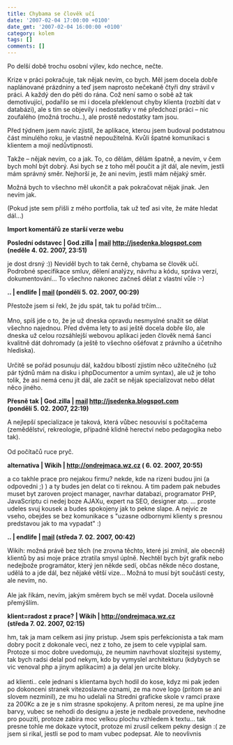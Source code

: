 ```yaml
---
title: Chybama se člověk učí
date: '2007-02-04 17:00:00 +0100'
date_gmt: '2007-02-04 16:00:00 +0100'
category: kolem
tags: []
comments: []
---
```

<p>Po delší době trochu osobní výlev, kdo nechce, nečte.</p>
<p>Krize v práci pokračuje, tak nějak nevím, co bych. Měl jsem docela dobře naplánované prázdniny a teď jsem naprosto nečekaně čtyři dny strávil v práci. A každý den do pěti do rána. Což není samo o sobě až tak demotivující, podařilo se mi i docela překlenout chyby klienta (rozbití dat v databázi), ale s tím se objevily i nedostatky v mé předchozí práci &ndash; nic zoufalého (možná trochu..), ale prostě nedostatky tam jsou.</p>
<p>Před týdnem jsem navíc zjistil, že aplikace, kterou jsem budoval podstatnou část minulého roku, je vlastně nepoužitelná. Kvůli špatné komunikaci s klientem a mojí nedůvtipnosti.</p>
<p>Takže &ndash; nějak nevím, co a jak. To, co dělám, dělám špatně, a nevím, v čem bych mohl být dobrý. Asi bych se z toho měl poučit a jít dál, ale nevím, jestli mám správný směr. Nejhorší je, že ani nevím, jestli mám nějaký směr.</p>
<p>Možná bych to všechno měl ukončit a pak pokračovat nějak jinak. Jen nevím jak.</p>
<p>(Pokud jste sem přišli z mého portfolia, tak už teď asi víte, že máte hledat dál...)</p>
<div class="import-komentaru">
<p><strong>Import komentářů ze starší verze webu</strong></p>
<div class="comment">
<p style="font-weight:bold"><span class="compredmet">Poslední odstavec</span> | <span class="comname">God.zilla</span> |  <a href="mailto:jaroslav@sedenka.cz">mail</a>  <a href="http://jsedenka.blogspot.com">http://jsedenka.blogspot.com</a> (neděle&nbsp;4.&nbsp;02.&nbsp;2007,&nbsp;23:51)</p>
<p>je dost drsný :)) Neviděl bych to tak černě, chybama se člověk učí. Podrobné specifikace smluv, dělení analýzy, návrhu a kódu, správa verzí, dokumentování... To všechno nakonec začneš dělat z vlastní vůle :-) </p>
</div>
<div class="comment">
<p style="font-weight:bold"><span class="compredmet">..</span> | <span class="comname">endlife</span> |  <a href="mailto:jan.martinek@post.cz">mail</a> (pondělí&nbsp;5.&nbsp;02.&nbsp;2007,&nbsp;00:29)</p>
<p>Přestože jsem si řekl, že jdu spát, tak tu pořád trčím... <br>  <br> Mno, spíš jde o to, že je už dneska opravdu nesmyslné snažit se dělat všechno najednou. Před dvěma lety to asi ještě docela dobře šlo, ale dneska už celou rozsáhlejší webovou aplikaci jeden člověk nemá šanci kvalitně dát dohromady (a ještě to všechno ošéfovat z právního a účetního hlediska). <br>  <br> Určitě se pořád posunuju dál, každou blbostí zjistím něco užitečného (už pár týdnů mám na disku i phpDocumentor a umím syntax), ale už je toho tolik, že asi nemá cenu jít dál, ale začít se nějak specializovat nebo dělat něco jiného. </p>
</div>
<div class="comment">
<p style="font-weight:bold"><span class="compredmet">Přesně tak</span> | <span class="comname">God.zilla</span> |  <a href="mailto:jaroslav@sedenka.cz">mail</a>  <a href="http://jsedenka.blogspot.com">http://jsedenka.blogspot.com</a> (pondělí&nbsp;5.&nbsp;02.&nbsp;2007,&nbsp;22:19)</p>
<p>A nejlepší specializace je taková, která vůbec nesouvisí s počítačema (zemědělství, rekreologie, případně klidně herectví nebo pedagogika nebo tak).  <br>  <br> Od počítačů ruce pryč. </p>
</div>
<div class="comment">
<p style="font-weight:bold"><span class="compredmet">alternativa</span> | <span class="comname">Wikih</span> |  <a href="http://ondrejmaca.wz.cz">http://ondrejmaca.wz.cz</a> (&nbsp;6.&nbsp;02.&nbsp;2007,&nbsp;20:55)</p>
<p>a co takhle prace pro nejakou firmu? nekde, kde na rizeni budou jini (a odpovedni ;) ) a ty budes jen delat co ti reknou. A tim padem pak nebudes muset byt zaroven project manager, navrhar databazi, programator PHP, JavaScriptu ci nedej boze AJAXu, expert na SEO, designer atp. ... proste udeles svuj kousek a budes spokojeny jak to pekne slape. A nejvic ze vseho, obejdes se bez komunikace s &quot;uzasne odbornymi klienty s presnou predstavou jak to ma vypadat&quot; :) </p>
</div>
<div class="comment">
<p style="font-weight:bold"><span class="compredmet">..</span> | <span class="comname">endlife</span> |  <a href="mailto:jan.martinek@post.cz">mail</a> (středa&nbsp;7.&nbsp;02.&nbsp;2007,&nbsp;00:42)</p>
<p>Wikih: možná právě bez těch (ne zrovna těchto, které jsi zmínil, ale obecně) klientů by asi moje práce ztratila smysl úplně. Nechtěl bych být grafik nebo nedejbože programátor, který jen někde sedí, občas někde něco dostane, udělá to a jde dál, bez nějaké větší vize... Možná to musí být součástí cesty, ale nevím, no. <br>  <br> Ale jak říkám, nevím, jakým směrem bych se měl vydat. Docela usilovně přemýšlím. </p>
</div>
<div class="comment">
<p style="font-weight:bold"><span class="compredmet">klient=radost z prace?</span> | <span class="comname">Wikih</span> |  <a href="http://ondrejmaca.wz.cz">http://ondrejmaca.wz.cz</a> (středa&nbsp;7.&nbsp;02.&nbsp;2007,&nbsp;02:15)</p>
<p>hm, tak ja mam celkem asi jiny pristup. Jsem spis perfekcionista a tak mam dobry pocit z dokonale veci, nez z toho, ze jsem to cele vypiplal sam. Protoze si moc dobre uvedomuju, ze neumim navrhovat slozitejsi systemy, tak bych radsi delal pod nekym, kdo by vymyslel architekturu (kdybych se vic venoval php a jinym aplikacim) a ja delal jen urcite bloky. <br>  <br> ad klienti.. cele jednani s klientama bych hodil do kose, kdyz mi pak jeden po dokonceni stranek vitezoslavne oznami, ze ma nove logo (pritom se ani slovem nezminil), ze mu ho udelali na Stredni graficke skole v ramci praxe za 200Kc a ze je s nim strasne spokojeny. A pritom neresi, ze ma uplne jine barvy, vubec se nehodi do designu a jeste je nedbale provedene, nevhodne pro pouziti, protoze zabira moc velkou plochu vzhledem k textu... tak presne tohle me dokaze vytocit, protoze mi zrusil celkem pekny design :( ze jsem si rikal, jestli se pod to mam vubec podepsat. Ale to neovlivnis </p>
</div>
</div>
